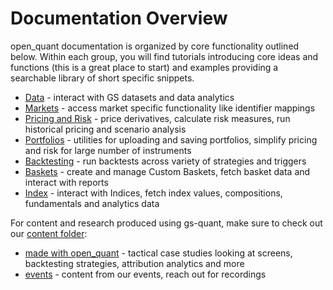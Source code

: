 # Documentation Overview

open_quant documentation is organized by core functionality outlined below. Within each group, you will find tutorials introducing core ideas and functions (this is a great place to start) and examples providing a searchable library of short specific snippets.
 
 - [Data](https://nbviewer.jupyter.org/github/goldmansachs/gs-quant/tree/master/open_quant/documentation/00_data/) - interact with GS datasets and data analytics
 - [Markets](https://nbviewer.jupyter.org/github/goldmansachs/gs-quant/tree/master/open_quant/documentation/01_markets/) - access market specific functionality like identifier mappings 
 - [Pricing and Risk](https://nbviewer.jupyter.org/github/goldmansachs/gs-quant/tree/master/open_quant/documentation/02_pricing_and_risk/) - price derivatives, calculate risk measures, run historical pricing and scenario analysis
 - [Portfolios](https://nbviewer.jupyter.org/github/goldmansachs/gs-quant/tree/master/open_quant/documentation/03_portfolios/) - utilities for uploading and saving portfolios, simplify pricing and risk for large number of instruments
 - [Backtesting](https://nbviewer.jupyter.org/github/goldmansachs/gs-quant/tree/master/open_quant/documentation/04_backtesting/) - run backtests across variety of strategies and triggers
 - [Baskets](https://nbviewer.jupyter.org/github/goldmansachs/gs-quant/tree/master/open_quant/documentation/06_baskets/) - create and manage Custom Baskets, fetch basket data and interact with reports
 - [Index](https://nbviewer.jupyter.org/github/goldmansachs/gs-quant/tree/master/open_quant/documentation/07_index/) - interact with Indices, fetch index values, compositions, fundamentals and analytics data
 
For content and research produced using gs-quant, make sure to check out our [content folder](https://nbviewer.jupyter.org/github/goldmansachs/gs-quant/tree/master/open_quant/content/):

- [made with open_quant](https://nbviewer.jupyter.org/github/goldmansachs/gs-quant/tree/master/open_quant/content/made_with_open_quant/) - tactical case studies looking at screens, backtesting strategies, attribution analytics and more
- [events](https://nbviewer.jupyter.org/github/goldmansachs/gs-quant/tree/master/open_quant/content/events/) - content from our events, reach out for recordings